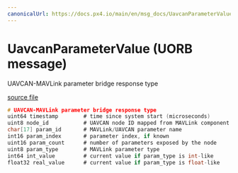 ```yaml
---
canonicalUrl: https://docs.px4.io/main/en/msg_docs/UavcanParameterValue
---
```


# UavcanParameterValue (UORB message)

UAVCAN-MAVLink parameter bridge response type

[source file](https://github.com/PX4/PX4-Autopilot/blob/release/1.14/msg/UavcanParameterValue.msg)

```c
# UAVCAN-MAVLink parameter bridge response type
uint64 timestamp		# time since system start (microseconds)
uint8 node_id			# UAVCAN node ID mapped from MAVLink component ID
char[17] param_id		# MAVLink/UAVCAN parameter name
int16 param_index		# parameter index, if known
uint16 param_count		# number of parameters exposed by the node
uint8 param_type		# MAVLink parameter type
int64 int_value			# current value if param_type is int-like
float32 real_value		# current value if param_type is float-like

```

